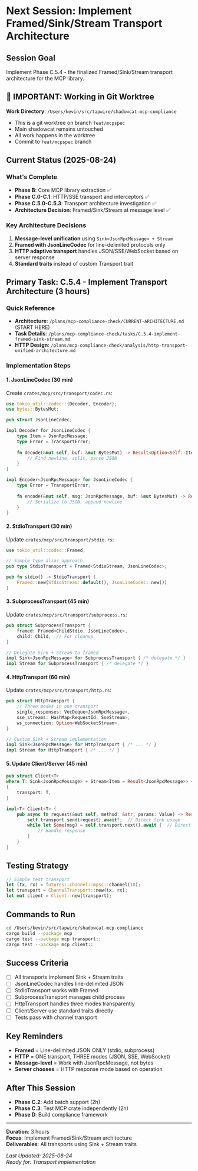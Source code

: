 # Next Session: Implement Framed/Sink/Stream Transport Architecture

## Session Goal
Implement Phase C.5.4 - the finalized Framed/Sink/Stream transport architecture for the MCP library.

## 🚨 IMPORTANT: Working in Git Worktree
**Work Directory**: `/Users/kevin/src/tapwire/shadowcat-mcp-compliance`
- This is a git worktree on branch `feat/mcpspec`
- Main shadowcat remains untouched
- All work happens in the worktree
- Commit to `feat/mcpspec` branch

## Current Status (2025-08-24)

### What's Complete
- **Phase B**: Core MCP library extraction ✅
- **Phase C.0-C.1**: HTTP/SSE transport and interceptors ✅
- **Phase C.5.0-C.5.3**: Transport architecture investigation ✅
- **Architecture Decision**: Framed/Sink/Stream at message level ✅

### Key Architecture Decisions
1. **Message-level unification** using `Sink<JsonRpcMessage> + Stream`
2. **Framed with JsonLineCodec** for line-delimited protocols only
3. **HTTP adaptive transport** handles JSON/SSE/WebSocket based on server response
4. **Standard traits** instead of custom Transport trait

## Primary Task: C.5.4 - Implement Transport Architecture (3 hours)

### Quick Reference
- **Architecture**: `/plans/mcp-compliance-check/CURRENT-ARCHITECTURE.md` (START HERE)
- **Task Details**: `/plans/mcp-compliance-check/tasks/C.5.4-implement-framed-sink-stream.md`
- **HTTP Design**: `/plans/mcp-compliance-check/analysis/http-transport-unified-architecture.md`

### Implementation Steps

#### 1. JsonLineCodec (30 min)
Create `crates/mcp/src/transport/codec.rs`:
```rust
use tokio_util::codec::{Decoder, Encoder};
use bytes::BytesMut;

pub struct JsonLineCodec;

impl Decoder for JsonLineCodec {
    type Item = JsonRpcMessage;
    type Error = TransportError;
    
    fn decode(&mut self, buf: &mut BytesMut) -> Result<Option<Self::Item>, Self::Error> {
        // Find newline, split, parse JSON
    }
}

impl Encoder<JsonRpcMessage> for JsonLineCodec {
    type Error = TransportError;
    
    fn encode(&mut self, msg: JsonRpcMessage, buf: &mut BytesMut) -> Result<(), Self::Error> {
        // Serialize to JSON, append newline
    }
}
```

#### 2. StdioTransport (30 min)
Update `crates/mcp/src/transport/stdio.rs`:
```rust
use tokio_util::codec::Framed;

// Simple type alias approach
pub type StdioTransport = Framed<StdioStream, JsonLineCodec>;

pub fn stdio() -> StdioTransport {
    Framed::new(StdioStream::default(), JsonLineCodec::new())
}
```

#### 3. SubprocessTransport (45 min)
Update `crates/mcp/src/transport/subprocess.rs`:
```rust
pub struct SubprocessTransport {
    framed: Framed<ChildStdio, JsonLineCodec>,
    child: Child,  // For cleanup
}

// Delegate Sink + Stream to framed
impl Sink<JsonRpcMessage> for SubprocessTransport { /* delegate */ }
impl Stream for SubprocessTransport { /* delegate */ }
```

#### 4. HttpTransport (60 min)
Update `crates/mcp/src/transport/http.rs`:
```rust
pub struct HttpTransport {
    // Three modes in one transport
    single_responses: VecDeque<JsonRpcMessage>,
    sse_streams: HashMap<RequestId, SseStream>,
    ws_connection: Option<WebSocketStream>,
}

// Custom Sink + Stream implementation
impl Sink<JsonRpcMessage> for HttpTransport { /* ... */ }
impl Stream for HttpTransport { /* ... */ }
```

#### 5. Update Client/Server (45 min)
```rust
pub struct Client<T> 
where T: Sink<JsonRpcMessage> + Stream<Item = Result<JsonRpcMessage>> + Unpin
{
    transport: T,
}

impl<T> Client<T> {
    pub async fn request(&mut self, method: &str, params: Value) -> Result<Value> {
        self.transport.send(request).await?;  // Direct Sink usage
        while let Some(msg) = self.transport.next().await {  // Direct Stream usage
            // Handle response
        }
    }
}
```

## Testing Strategy
```rust
// Simple test transport
let (tx, rx) = futures::channel::mpsc::channel(10);
let transport = ChannelTransport::new(tx, rx);
let mut client = Client::new(transport);
```

## Commands to Run
```bash
cd /Users/kevin/src/tapwire/shadowcat-mcp-compliance
cargo build --package mcp
cargo test --package mcp transport::
cargo test --package mcp client::
```

## Success Criteria
- [ ] All transports implement Sink + Stream traits
- [ ] JsonLineCodec handles line-delimited JSON
- [ ] StdioTransport works with Framed
- [ ] SubprocessTransport manages child process
- [ ] HttpTransport handles three modes transparently
- [ ] Client/Server use standard traits directly
- [ ] Tests pass with channel transport

## Key Reminders
- **Framed** = Line-delimited JSON ONLY (stdio, subprocess)
- **HTTP** = ONE transport, THREE modes (JSON, SSE, WebSocket)
- **Message-level** = Work with JsonRpcMessage, not bytes
- **Server chooses** = HTTP response mode based on operation

## After This Session
- **Phase C.2**: Add batch support (2h)
- **Phase C.3**: Test MCP crate independently (2h)
- **Phase D**: Build compliance framework

---

**Duration**: 3 hours  
**Focus**: Implement Framed/Sink/Stream architecture  
**Deliverables**: All transports using Sink + Stream traits

*Last Updated: 2025-08-24*  
*Ready for: Transport implementation*